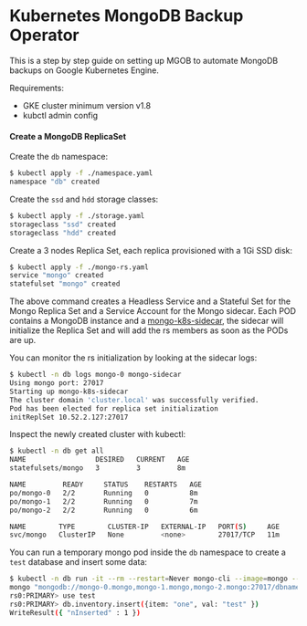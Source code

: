 # Kubernetes MongoDB Backup Operator

This is a step by step guide on setting up 
MGOB to automate MongoDB backups on Google Kubernetes Engine.

Requirements:

* GKE cluster minimum version v1.8
* kubctl admin config

#### Create a MongoDB ReplicaSet

Create the `db` namespace:

```bash
$ kubectl apply -f ./namespace.yaml 
namespace "db" created
```

Create the `ssd` and `hdd` storage classes:

```bash
$ kubectl apply -f ./storage.yaml 
storageclass "ssd" created
storageclass "hdd" created
```

Create a 3 nodes Replica Set, each replica provisioned with a 1Gi SSD disk:

```bash
$ kubectl apply -f ./mongo-rs.yaml 
service "mongo" created
statefulset "mongo" created
```

The above command creates a Headless Service and a Stateful Set for the Mongo Replica Set and a Service Account for the Mongo sidecar.
Each POD contains a MongoDB instance and a [mongo-k8s-sidecar](https://github.com/cvallance/mongo-k8s-sidecar), 
the sidecar will initialize the Replica Set and will add the rs members as soon as the PODs are up.

You can monitor the rs initialization by looking at the sidecar logs:

```bash
$ kubectl -n db logs mongo-0 mongo-sidecar
Using mongo port: 27017
Starting up mongo-k8s-sidecar
The cluster domain 'cluster.local' was successfully verified.
Pod has been elected for replica set initialization
initReplSet 10.52.2.127:27017
```

Inspect the newly created cluster with kubectl:

```bash
$ kubectl -n db get all
NAME                 DESIRED   CURRENT   AGE
statefulsets/mongo   3         3         8m

NAME         READY     STATUS    RESTARTS   AGE
po/mongo-0   2/2       Running   0          8m
po/mongo-1   2/2       Running   0          7m
po/mongo-2   2/2       Running   0          6m

NAME        TYPE        CLUSTER-IP   EXTERNAL-IP   PORT(S)     AGE
svc/mongo   ClusterIP   None         <none>        27017/TCP   11m
```

You can run a temporary mongo pod inside the `db` namespace to create a `test` database and insert some data:

```bash
$ kubectl -n db run -it --rm --restart=Never mongo-cli --image=mongo --command -- sh
mongo "mongodb://mongo-0.mongo,mongo-1.mongo,mongo-2.mongo:27017/dbname_?"
rs0:PRIMARY> use test
rs0:PRIMARY> db.inventory.insert({item: "one", val: "test" })
WriteResult({ "nInserted" : 1 })
```


